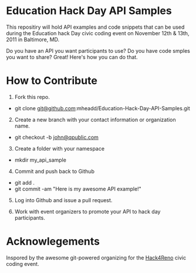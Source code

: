 Education Hack Day API Samples
==============================

This repositiry will hold API examples and code snippets that can be used during the Education hack Day civic coding event on November 12th & 13th, 2011 in Baltimore, MD.

Do you have an API you want participants to use?  Do you have code smples you want to share?  Great!  Here's how you can do that.


How to Contribute
=================

1. Fork this repo.
  * git clone git@github.com:mheadd/Education-Hack-Day-API-Samples.git

2. Create a new branch with your contact information or organization name.
  *  git checkout -b john@qpublic.com

3. Create a folder with your namespace
  * mkdir my_api_sample

4. Commit and push back to Github
  * git add .
  * git commit -am "Here is my awesome API example!"

5. Log into Github and issue a pull request.

6. Work with event organizers to promote your API to hack day participants.


Acknowlegements
===============

Inspored by the awesome git-powered organizing for the [Hack4Reno](https://github.com/hack4reno) civic coding event.
